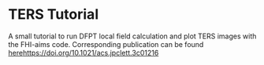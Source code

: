 # TERS Tutorial
A small tutorial to run DFPT local field calculation and plot TERS images with the FHI-aims code.
Corresponding publication can be found [here](https://doi.org/10.1021/acs.jpclett.3c01216)https://doi.org/10.1021/acs.jpclett.3c01216
